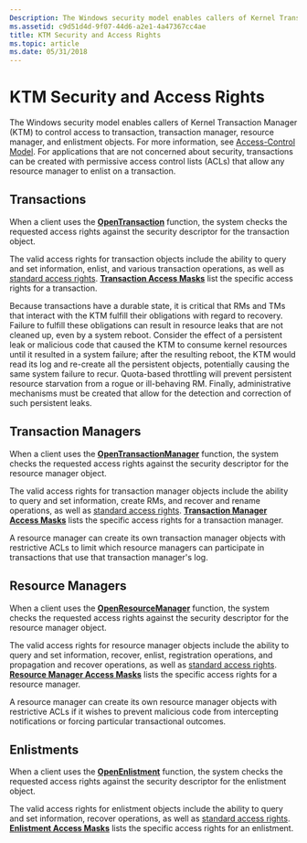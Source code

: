 ```yaml
---
Description: The Windows security model enables callers of Kernel Transaction Manager (KTM) to control access to transaction, transaction manager, resource manager, and enlistment objects.
ms.assetid: c9d51d4d-9f07-44d6-a2e1-4a47367cc4ae
title: KTM Security and Access Rights
ms.topic: article
ms.date: 05/31/2018
---
```


# KTM Security and Access Rights

The Windows security model enables callers of Kernel Transaction Manager (KTM) to control access to transaction, transaction manager, resource manager, and enlistment objects. For more information, see [Access-Control Model](/windows/desktop/SecAuthZ/access-control-model). For applications that are not concerned about security, transactions can be created with permissive access control lists (ACLs) that allow any resource manager to enlist on a transaction.

## Transactions

When a client uses the [**OpenTransaction**](/windows/desktop/api/Ktmw32/nf-ktmw32-opentransaction) function, the system checks the requested access rights against the security descriptor for the transaction object.

The valid access rights for transaction objects include the ability to query and set information, enlist, and various transaction operations, as well as [standard access rights](/windows/desktop/SecAuthZ/standard-access-rights). [**Transaction Access Masks**](transaction-access-masks.md) list the specific access rights for a transaction.

Because transactions have a durable state, it is critical that RMs and TMs that interact with the KTM fulfill their obligations with regard to recovery. Failure to fulfill these obligations can result in resource leaks that are not cleaned up, even by a system reboot. Consider the effect of a persistent leak or malicious code that caused the KTM to consume kernel resources until it resulted in a system failure; after the resulting reboot, the KTM would read its log and re-create all the persistent objects, potentially causing the same system failure to recur. Quota-based throttling will prevent persistent resource starvation from a rogue or ill-behaving RM. Finally, administrative mechanisms must be created that allow for the detection and correction of such persistent leaks.

## Transaction Managers

When a client uses the [**OpenTransactionManager**](/windows/desktop/api/Ktmw32/nf-ktmw32-opentransactionmanager) function, the system checks the requested access rights against the security descriptor for the resource manager object.

The valid access rights for transaction manager objects include the ability to query and set information, create RMs, and recover and rename operations, as well as [standard access rights](/windows/desktop/SecAuthZ/standard-access-rights). [**Transaction Manager Access Masks**](transaction-manager-access-masks.md) lists the specific access rights for a transaction manager.

A resource manager can create its own transaction manager objects with restrictive ACLs to limit which resource managers can participate in transactions that use that transaction manager's log.

## Resource Managers

When a client uses the [**OpenResourceManager**](/windows/desktop/api/Ktmw32/nf-ktmw32-openresourcemanager) function, the system checks the requested access rights against the security descriptor for the resource manager object.

The valid access rights for resource manager objects include the ability to query and set information, recover, enlist, registration operations, and propagation and recover operations, as well as [standard access rights](/windows/desktop/SecAuthZ/standard-access-rights). [**Resource Manager Access Masks**](resource-manager-access-masks.md) lists the specific access rights for a resource manager.

A resource manager can create its own resource manager objects with restrictive ACLs if it wishes to prevent malicious code from intercepting notifications or forcing particular transactional outcomes.

## Enlistments

When a client uses the [**OpenEnlistment**](/windows/desktop/api/Ktmw32/nf-ktmw32-openenlistment) function, the system checks the requested access rights against the security descriptor for the enlistment object.

The valid access rights for enlistment objects include the ability to query and set information, recover operations, as well as [standard access rights](/windows/desktop/SecAuthZ/standard-access-rights). [**Enlistment Access Masks**](enlistment-access-masks.md) lists the specific access rights for an enlistment.

 

 